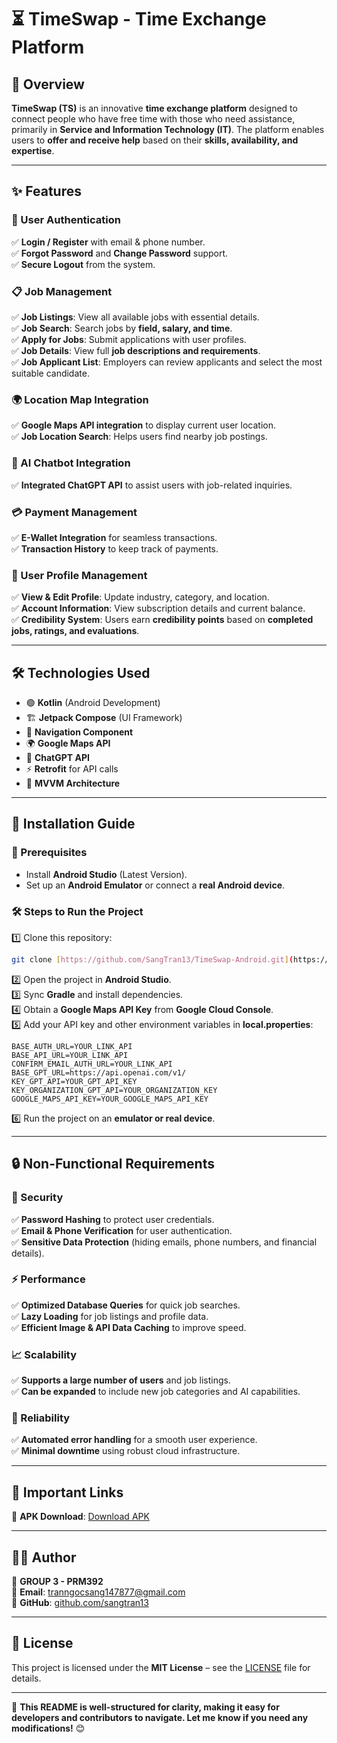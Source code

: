 # ⏳ TimeSwap - Time Exchange Platform  

## 📌 Overview  
**TimeSwap (TS)** is an innovative **time exchange platform** designed to connect people who have free time with those who need assistance, primarily in **Service and Information Technology (IT)**. The platform enables users to **offer and receive help** based on their **skills, availability, and expertise**.  

---

## ✨ Features  

### 👤 User Authentication  
✅ **Login / Register** with email & phone number.  
✅ **Forgot Password** and **Change Password** support.  
✅ **Secure Logout** from the system.  

### 📋 Job Management  
✅ **Job Listings**: View all available jobs with essential details.  
✅ **Job Search**: Search jobs by **field, salary, and time**.  
✅ **Apply for Jobs**: Submit applications with user profiles.  
✅ **Job Details**: View full **job descriptions and requirements**.  
✅ **Job Applicant List**: Employers can review applicants and select the most suitable candidate.  

### 🌍 Location Map Integration  
✅ **Google Maps API integration** to display current user location.  
✅ **Job Location Search**: Helps users find nearby job postings.  

### 🤖 AI Chatbot Integration  
✅ **Integrated ChatGPT API** to assist users with job-related inquiries.  

### 💳 Payment Management  
✅ **E-Wallet Integration** for seamless transactions.  
✅ **Transaction History** to keep track of payments.  

### 📄 User Profile Management  
✅ **View & Edit Profile**: Update industry, category, and location.  
✅ **Account Information**: View subscription details and current balance.  
✅ **Credibility System**: Users earn **credibility points** based on **completed jobs, ratings, and evaluations**.  

---

## 🛠️ Technologies Used  

- 🟢 **Kotlin** (Android Development)  
- 🏗️ **Jetpack Compose** (UI Framework)  
- 🔀 **Navigation Component**  
- 🌍 **Google Maps API**  
- 🤖 **ChatGPT API**  
- ⚡ **Retrofit** for API calls  
- 🏢 **MVVM Architecture**  

---

## 🚀 Installation Guide  

### 📌 Prerequisites  
- Install **Android Studio** (Latest Version).  
- Set up an **Android Emulator** or connect a **real Android device**.  

### 🛠️ Steps to Run the Project  
1️⃣ Clone this repository:  
   ```sh
   git clone [https://github.com/SangTran13/TimeSwap-Android.git](https://github.com/SangTran13/time-swap-android.git)
   ```  
2️⃣ Open the project in **Android Studio**.  
3️⃣ Sync **Gradle** and install dependencies.  
4️⃣ Obtain a **Google Maps API Key** from **Google Cloud Console**.  
5️⃣ Add your API key and other environment variables in **local.properties**:  

   ```properties
   BASE_AUTH_URL=YOUR_LINK_API
   BASE_API_URL=YOUR_LINK_API
   CONFIRM_EMAIL_AUTH_URL=YOUR_LINK_API
   BASE_GPT_URL=https://api.openai.com/v1/
   KEY_GPT_API=YOUR_GPT_API_KEY
   KEY_ORGANIZATION_GPT_API=YOUR_ORGANIZATION_KEY
   GOOGLE_MAPS_API_KEY=YOUR_GOOGLE_MAPS_API_KEY
   ```  
6️⃣ Run the project on an **emulator or real device**.  

---

## 🔒 Non-Functional Requirements  

### 🔐 Security  
✅ **Password Hashing** to protect user credentials.  
✅ **Email & Phone Verification** for user authentication.  
✅ **Sensitive Data Protection** (hiding emails, phone numbers, and financial details).  

### ⚡ Performance  
✅ **Optimized Database Queries** for quick job searches.  
✅ **Lazy Loading** for job listings and profile data.  
✅ **Efficient Image & API Data Caching** to improve speed.  

### 📈 Scalability  
✅ **Supports a large number of users** and job listings.  
✅ **Can be expanded** to include new job categories and AI capabilities.  

### 🔄 Reliability  
✅ **Automated error handling** for a smooth user experience.  
✅ **Minimal downtime** using robust cloud infrastructure.  

---

## 🔗 Important Links  

🔹 **APK Download**: [Download APK](https://drive.google.com/file/d/18l0deLnGPnUns_6qkaC98DUORBHSn9WD/view)  

---

## 👨‍💻 Author  

📌 **GROUP 3 - PRM392**  
📧 **Email**: [tranngocsang147877@gmail.com](mailto:tranngocsang147877@gmail.com)  
🔗 **GitHub**: [github.com/sangtran13](https://github.com/sangtran13)  

---

## 📜 License  

This project is licensed under the **MIT License** – see the [LICENSE](./LICENSE) file for details.  

---

🚀 **This README is well-structured for clarity, making it easy for developers and contributors to navigate. Let me know if you need any modifications!** 😊  
